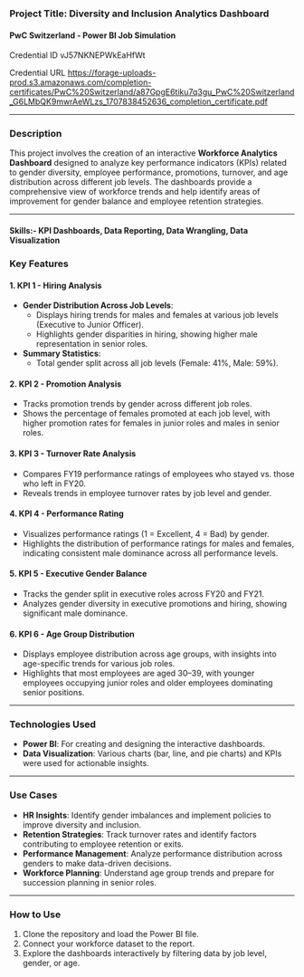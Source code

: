 ### Project Title: **Diversity and Inclusion Analytics Dashboard**
#### PwC Switzerland - Power BI Job Simulation
Credential ID
vJ57NKNEPWkEaHfWt


Credential URL
https://forage-uploads-prod.s3.amazonaws.com/completion-certificates/PwC%20Switzerland/a87GpgE6tiku7q3gu_PwC%20Switzerland_G6LMbQK9mwrAeWLzs_1707838452636_completion_certificate.pdf


---

### **Description**

This project involves the creation of an interactive **Workforce Analytics Dashboard** designed to analyze key performance indicators (KPIs) related to gender diversity, employee performance, promotions, turnover, and age distribution across different job levels. The dashboards provide a comprehensive view of workforce trends and help identify areas of improvement for gender balance and employee retention strategies.

---
#### Skills:- KPI Dashboards, Data Reporting, Data Wrangling, Data Visualization

### **Key Features**

#### **1. KPI 1 - Hiring Analysis**
- **Gender Distribution Across Job Levels**: 
  - Displays hiring trends for males and females at various job levels (Executive to Junior Officer).
  - Highlights gender disparities in hiring, showing higher male representation in senior roles.
- **Summary Statistics**:
  - Total gender split across all job levels (Female: 41%, Male: 59%).

#### **2. KPI 2 - Promotion Analysis**
- Tracks promotion trends by gender across different job roles.
- Shows the percentage of females promoted at each job level, with higher promotion rates for females in junior roles and males in senior roles.

#### **3. KPI 3 - Turnover Rate Analysis**
- Compares FY19 performance ratings of employees who stayed vs. those who left in FY20.
- Reveals trends in employee turnover rates by job level and gender.

#### **4. KPI 4 - Performance Rating**
- Visualizes performance ratings (1 = Excellent, 4 = Bad) by gender.
- Highlights the distribution of performance ratings for males and females, indicating consistent male dominance across all performance levels.

#### **5. KPI 5 - Executive Gender Balance**
- Tracks the gender split in executive roles across FY20 and FY21.
- Analyzes gender diversity in executive promotions and hiring, showing significant male dominance.

#### **6. KPI 6 - Age Group Distribution**
- Displays employee distribution across age groups, with insights into age-specific trends for various job roles.
- Highlights that most employees are aged 30–39, with younger employees occupying junior roles and older employees dominating senior positions.

---

### **Technologies Used**
- **Power BI**: For creating and designing the interactive dashboards.
- **Data Visualization**: Various charts (bar, line, and pie charts) and KPIs were used for actionable insights.

---

### **Use Cases**
- **HR Insights**: Identify gender imbalances and implement policies to improve diversity and inclusion.
- **Retention Strategies**: Track turnover rates and identify factors contributing to employee retention or exits.
- **Performance Management**: Analyze performance distribution across genders to make data-driven decisions.
- **Workforce Planning**: Understand age group trends and prepare for succession planning in senior roles.

---

### **How to Use**
1. Clone the repository and load the Power BI file.
2. Connect your workforce dataset to the report.
3. Explore the dashboards interactively by filtering data by job level, gender, or age.
